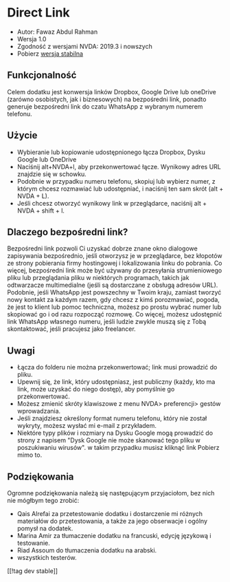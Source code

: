 # Direct Link #

* Autor: Fawaz Abdul Rahman
* Wersja 1.0
* Zgodność z wersjami NVDA: 2019.3 i nowszych
* Pobierz [wersja stabilna][1]

## Funkcjonalność
Celem dodatku jest konwersja linków Dropbox, Google Drive lub oneDrive
(zarówno osobistych, jak i biznesowych) na bezpośredni link, ponadto
generuje bezpośredni link do czatu WhatsApp z wybranym numerem telefonu.

## Użycie
* Wybieranie lub kopiowanie udostępnionego łącza Dropbox, Dysku Google lub
  OneDrive
* Naciśnij alt+NVDA+l, aby przekonwertować łącze. Wynikowy adres URL
  znajdzie się w schowku.
* Podobnie w przypadku numeru telefonu, skopiuj lub wybierz numer, z którym
  chcesz rozmawiać lub udostępniać, i naciśnij ten sam skrót (alt + NVDA +
  L).
* Jeśli chcesz otworzyć wynikowy link w przeglądarce, naciśnij alt + NVDA +
  shift + l.

## Dlaczego bezpośredni link?
Bezpośredni link pozwoli Ci uzyskać dobrze znane okno dialogowe zapisywania
bezpośrednio, jeśli otworzysz je w przeglądarce, bez kłopotów ze strony
pobierania firmy hostingowej i lokalizowania linku do pobrania.  Co więcej,
bezpośredni link może być używany do przesyłania strumieniowego pliku lub
przeglądania pliku w niektórych programach, takich jak odtwarzacze
multimedialne (jeśli są dostarczane z obsługą adresów URL).  Podobnie, jeśli
WhatsApp jest powszechny w Twoim kraju, zamiast tworzyć nowy kontakt za
każdym razem, gdy chcesz z kimś porozmawiać, pogoda, że jest to klient lub
pomoc techniczna, możesz po prostu wybrać numer lub skopiować go i od razu
rozpocząć rozmowę.  Co więcej, możesz udostępnić link WhatsApp własnego
numeru, jeśli ludzie zwykle muszą się z Tobą skontaktować, jeśli pracujesz
jako freelancer.

## Uwagi
* Łącza do folderu nie można przekonwertować; link musi prowadzić do pliku.
* Upewnij się, że link, który udostępniasz, jest publiczny (każdy, kto ma
  link, może uzyskać do niego dostęp), aby pomyślnie go przekonwertować.
* Możesz zmienić skróty klawiszowe z menu NVDA> preferencji> gestów
  wprowadzania.
* Jeśli znajdziesz określony format numeru telefonu, który nie został
  wykryty, możesz wysłać mi e-mail z przykładem.
* Niektóre typy plików i rozmiary na Dysku Google mogą prowadzić do strony z
  napisem "Dysk Google nie może skanować tego pliku w poszukiwaniu
  wirusów". w takim przypadku musisz kliknąć link Pobierz mimo to.

## Podziękowania
Ogromne podziękowania należą się następującym przyjaciołom, bez nich nie
mógłbym tego zrobić:

* Qais Alrefai za przetestowanie dodatku i dostarczenie mi różnych
  materiałów do przetestowania, a także za jego obserwacje i ogólny pomysł
  na dodatek.
* Marina Amir za tłumaczenie dodatku na francuski, edycję językową i
  testowanie.
* Riad Assoum do tłumaczenia dodatku na arabski.
* wszystkich testerów.

[[!tag dev stable]]

[1]: https://addons.nvda-project.org/files/get.php?file=directlink
